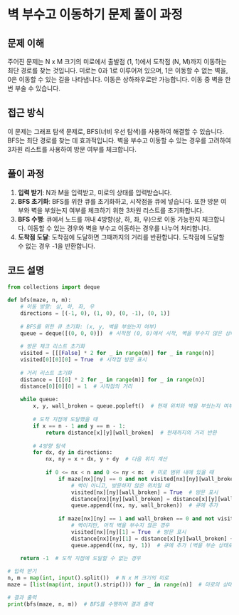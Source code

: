 # 벽 부수고 이동하기 문제 풀이 과정

## 문제 이해

주어진 문제는 N x M 크기의 미로에서 출발점 (1, 1)에서 도착점 (N, M)까지 이동하는 최단 경로를 찾는 것입니다. 미로는 0과 1로 이루어져 있으며, 1은 이동할 수 없는 벽을, 0은 이동할 수 있는 길을 나타냅니다. 이동은 상하좌우로만 가능합니다. 이동 중 벽을 한 번 부술 수 있습니다.

## 접근 방식

이 문제는 그래프 탐색 문제로, BFS(너비 우선 탐색)를 사용하여 해결할 수 있습니다. BFS는 최단 경로를 찾는 데 효과적입니다. 벽을 부수고 이동할 수 있는 경우를 고려하여 3차원 리스트를 사용하여 방문 여부를 체크합니다.

## 풀이 과정

1. **입력 받기**: N과 M을 입력받고, 미로의 상태를 입력받습니다.
2. **BFS 초기화**: BFS를 위한 큐를 초기화하고, 시작점을 큐에 넣습니다. 또한 방문 여부와 벽을 부쉈는지 여부를 체크하기 위한 3차원 리스트를 초기화합니다.
3. **BFS 수행**: 큐에서 노드를 꺼내 4방향(상, 하, 좌, 우)으로 이동 가능한지 체크합니다. 이동할 수 있는 경우와 벽을 부수고 이동하는 경우를 나누어 처리합니다.
4. **도착점 도달**: 도착점에 도달하면 그때까지의 거리를 반환합니다. 도착점에 도달할 수 없는 경우 -1을 반환합니다.


## 코드 설명

```python
from collections import deque

def bfs(maze, n, m):
    # 이동 방향: 상, 하, 좌, 우
    directions = [(-1, 0), (1, 0), (0, -1), (0, 1)]
    
    # BFS를 위한 큐 초기화: (x, y, 벽을 부쉈는지 여부)
    queue = deque([(0, 0, 0)])  # 시작점 (0, 0)에서 시작, 벽을 부수지 않은 상태 (0)
    
    # 방문 체크 리스트 초기화
    visited = [[[False] * 2 for _ in range(m)] for _ in range(n)]
    visited[0][0][0] = True  # 시작점 방문 표시
    
    # 거리 리스트 초기화
    distance = [[[0] * 2 for _ in range(m)] for _ in range(n)]
    distance[0][0][0] = 1  # 시작점의 거리
    
    while queue:
        x, y, wall_broken = queue.popleft()  # 현재 위치와 벽을 부쉈는지 여부를 큐에서 꺼냄
        
        # 도착 지점에 도달했을 때
        if x == n - 1 and y == m - 1:
            return distance[x][y][wall_broken]  # 현재까지의 거리 반환
        
        # 4방향 탐색
        for dx, dy in directions:
            nx, ny = x + dx, y + dy  # 다음 위치 계산
            
            if 0 <= nx < n and 0 <= ny < m:  # 미로 범위 내에 있을 때
                if maze[nx][ny] == 0 and not visited[nx][ny][wall_broken]:
                    # 벽이 아니고, 방문하지 않은 위치일 때
                    visited[nx][ny][wall_broken] = True  # 방문 표시
                    distance[nx][ny][wall_broken] = distance[x][y][wall_broken] + 1  # 거리 업데이트
                    queue.append((nx, ny, wall_broken))  # 큐에 추가
                
                if maze[nx][ny] == 1 and wall_broken == 0 and not visited[nx][ny][1]:
                    # 벽이지만, 아직 벽을 부수지 않은 경우
                    visited[nx][ny][1] = True  # 방문 표시
                    distance[nx][ny][1] = distance[x][y][wall_broken] + 1  # 거리 업데이트
                    queue.append((nx, ny, 1))  # 큐에 추가 (벽을 부순 상태로)
    
    return -1  # 도착 지점에 도달할 수 없는 경우

# 입력 받기
n, m = map(int, input().split())  # N x M 크기의 미로
maze = [list(map(int, input().strip())) for _ in range(n)]  # 미로의 상태

# 결과 출력
print(bfs(maze, n, m))  # BFS를 수행하여 결과 출력
```